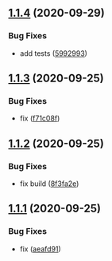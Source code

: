 ## [1.1.4](https://github.com/makamekm/react-service-provider/compare/v1.1.3...v1.1.4) (2020-09-29)


### Bug Fixes

* add tests ([5992993](https://github.com/makamekm/react-service-provider/commit/5992993c820987e5fc7fa120008e60e747d8d3bd))

## [1.1.3](https://github.com/makamekm/react-service-provider/compare/v1.1.2...v1.1.3) (2020-09-25)


### Bug Fixes

* fix ([f71c08f](https://github.com/makamekm/react-service-provider/commit/f71c08f9c90784624af5f3a137b6f14003a33640))

## [1.1.2](https://github.com/makamekm/react-service-provider/compare/v1.1.1...v1.1.2) (2020-09-25)


### Bug Fixes

* fix build ([8f3fa2e](https://github.com/makamekm/react-service-provider/commit/8f3fa2e8da9466458c4ddbe2334676eacd3b689c))

## [1.1.1](https://github.com/makamekm/react-service-provider/compare/v1.1.0...v1.1.1) (2020-09-25)


### Bug Fixes

* fix ([aeafd91](https://github.com/makamekm/react-service-provider/commit/aeafd9152bc2a07ca83a3b5c8fd2bfd5590abfe7))
